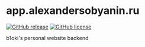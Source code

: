 # app.alexandersobyanin.ru

[![GitHub release](https://img.shields.io/github/release/b1oki/app.alexandersobyanin.ru?maxAge=2592000&style=for-the-badge)](https://github.com/b1oki/app.alexandersobyanin.ru)
[![GitHub license](https://img.shields.io/github/license/b1oki/app.alexandersobyanin.ru?style=for-the-badge)](https://github.com/b1oki/app.alexandersobyanin.ru)

b1oki's personal website backend
